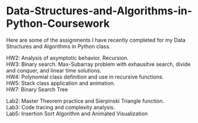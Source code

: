 # Data-Structures-and-Algorithms-in-Python-Coursework

Here are some of the assignments I have recently completed for my Data Structures and Algorithms in Python class. 

HW2: Analysis of asymptotic behavior. Recursion.  
HW3: Binary search. Max-Subarray problem with exhausitve search, divide and conquer, and linear time solutions.  
HW4: Polynomial class definition and use in recursive functions.  
HW5: Stack class application and animation.  
HW7: Binary Search Tree

Lab2: Master Theorem practice and Sierpinski Triangle function.  
Lab3: Code tracing and complexity analysis.  
Lab5: Insertion Sort Algorithm and Animated Visualization 
